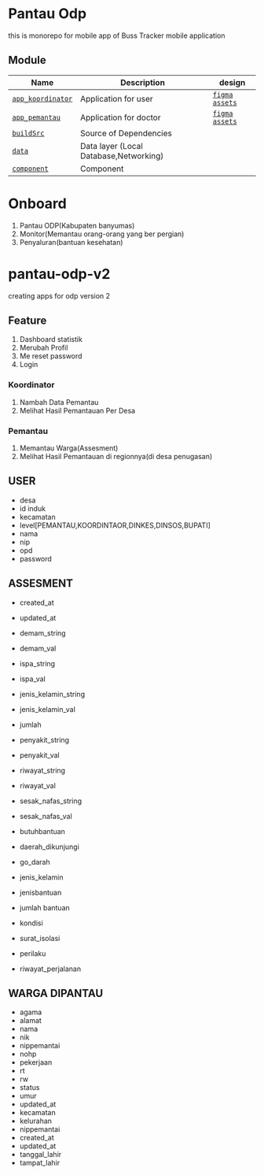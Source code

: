 # Pantau Odp
this is monorepo for mobile app of Buss Tracker mobile application

## Module

Name | Description      | design
------------ | ------------- | ----- |
[`app_koordinator`](app_koordinator/README.md) | Application for user|[`figma`]() [`assets`]()|
[`app_pemantau`](app_pemantau/README.md)|Application for doctor| [`figma`]() [`assets`]()
[`buildSrc`](buildSrc/README.md) | Source of Dependencies |
[`data`](data/README.md) | Data layer (Local Database,Networking)|
[`component`](component/README.md) | Component|

# Onboard
1. Pantau ODP(Kabupaten banyumas)
2. Monitor(Memantau orang-orang yang ber pergian)
3. Penyaluran(bantuan kesehatan)

# pantau-odp-v2
creating apps for odp version 2

## Feature
1. Dashboard statistik
2. Merubah Profil
3. Me reset password
4. Login
### Koordinator
1. Nambah Data Pemantau
2. Melihat Hasil Pemantauan  Per Desa

### Pemantau
1. Memantau Warga(Assesment)
2. Melihat Hasil Pemantauan di regionnya(di desa penugasan)



## USER
- desa
- id induk
- kecamatan
- level[PEMANTAU,KOORDINTAOR,DINKES,DINSOS,BUPATI]
- nama
- nip
- opd
- password

## ASSESMENT
- created_at
- updated_at
- demam_string
- demam_val
- ispa_string
- ispa_val
- jenis_kelamin_string
- jenis_kelamin_val
- jumlah
- penyakit_string
- penyakit_val
- riwayat_string
- riwayat_val
- sesak_nafas_string
- sesak_nafas_val
- butuhbantuan
- daerah_dikunjungi
- go_darah
- jenis_kelamin
- jenisbantuan
- jumlah bantuan
- kondisi
- surat_isolasi

- perilaku
- riwayat_perjalanan

## WARGA DIPANTAU
- agama
- alamat
- nama
- nik
- nippemantai
- nohp
- pekerjaan
- rt
- rw
- status
- umur
- updated_at
- kecamatan
- kelurahan
- nippemantai
- created_at
- updated_at
- tanggal_lahir
- tampat_lahir